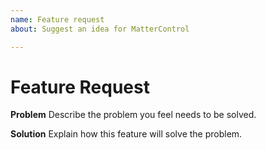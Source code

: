 ```yaml
---
name: Feature request
about: Suggest an idea for MatterControl

---
```


Feature Request
===============

**Problem**
Describe the problem you feel needs to be solved.

**Solution**
Explain how this feature will solve the problem.
